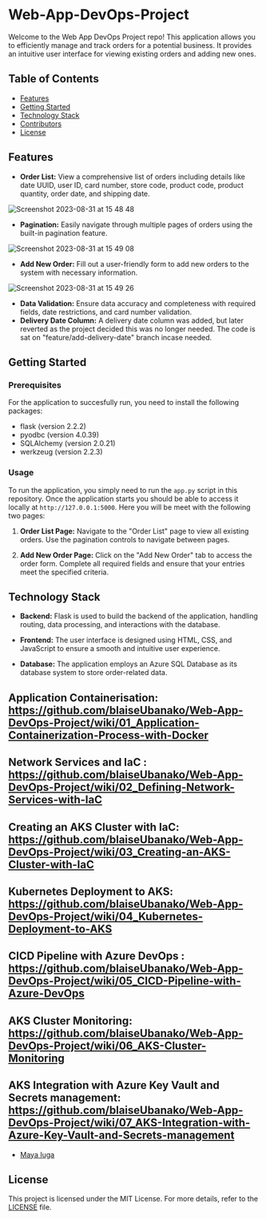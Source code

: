 # Web-App-DevOps-Project

Welcome to the Web App DevOps Project repo! This application allows you to efficiently manage and track orders for a potential business. It provides an intuitive user interface for viewing existing orders and adding new ones.

## Table of Contents

- [Features](#features)
- [Getting Started](#getting-started)
- [Technology Stack](#technology-stack)
- [Contributors](#contributors)
- [License](#license)

## Features

- **Order List:** View a comprehensive list of orders including details like date UUID, user ID, card number, store code, product code, product quantity, order date, and shipping date.
  
![Screenshot 2023-08-31 at 15 48 48](https://github.com/maya-a-iuga/Web-App-DevOps-Project/assets/104773240/3a3bae88-9224-4755-bf62-567beb7bf692)

- **Pagination:** Easily navigate through multiple pages of orders using the built-in pagination feature.
  
![Screenshot 2023-08-31 at 15 49 08](https://github.com/maya-a-iuga/Web-App-DevOps-Project/assets/104773240/d92a045d-b568-4695-b2b9-986874b4ed5a)

- **Add New Order:** Fill out a user-friendly form to add new orders to the system with necessary information.
  
![Screenshot 2023-08-31 at 15 49 26](https://github.com/maya-a-iuga/Web-App-DevOps-Project/assets/104773240/83236d79-6212-4fc3-afa3-3cee88354b1a)

- **Data Validation:** Ensure data accuracy and completeness with required fields, date restrictions, and card number validation.
- **Delivery Date Column:** A delivery date column was added, but later reverted as the project decided this was no longer needed. The code is sat on "feature/add-delivery-date" branch incase needed.

## Getting Started

### Prerequisites

For the application to succesfully run, you need to install the following packages:

- flask (version 2.2.2)
- pyodbc (version 4.0.39)
- SQLAlchemy (version 2.0.21)
- werkzeug (version 2.2.3)

### Usage

To run the application, you simply need to run the `app.py` script in this repository. Once the application starts you should be able to access it locally at `http://127.0.0.1:5000`. Here you will be meet with the following two pages:

1. **Order List Page:** Navigate to the "Order List" page to view all existing orders. Use the pagination controls to navigate between pages.

2. **Add New Order Page:** Click on the "Add New Order" tab to access the order form. Complete all required fields and ensure that your entries meet the specified criteria.

## Technology Stack

- **Backend:** Flask is used to build the backend of the application, handling routing, data processing, and interactions with the database.

- **Frontend:** The user interface is designed using HTML, CSS, and JavaScript to ensure a smooth and intuitive user experience.

- **Database:** The application employs an Azure SQL Database as its database system to store order-related data.

## Application Containerisation: https://github.com/blaiseUbanako/Web-App-DevOps-Project/wiki/01_Application-Containerization-Process-with-Docker

## Network Services and IaC : https://github.com/blaiseUbanako/Web-App-DevOps-Project/wiki/02_Defining-Network-Services-with-IaC

## Creating an AKS Cluster with IaC: https://github.com/blaiseUbanako/Web-App-DevOps-Project/wiki/03_Creating-an-AKS-Cluster-with-IaC

## Kubernetes Deployment to AKS: https://github.com/blaiseUbanako/Web-App-DevOps-Project/wiki/04_Kubernetes-Deployment-to-AKS

## CICD Pipeline with Azure DevOps : https://github.com/blaiseUbanako/Web-App-DevOps-Project/wiki/05_CICD-Pipeline-with-Azure-DevOps

## AKS Cluster Monitoring: https://github.com/blaiseUbanako/Web-App-DevOps-Project/wiki/06_AKS-Cluster-Monitoring

## AKS Integration with Azure Key Vault and Secrets management: https://github.com/blaiseUbanako/Web-App-DevOps-Project/wiki/07_AKS-Integration-with-Azure-Key-Vault-and-Secrets-management

- [Maya Iuga]([https://github.com/yourusername](https://github.com/maya-a-iuga))

## License

This project is licensed under the MIT License. For more details, refer to the [LICENSE](LICENSE) file.
